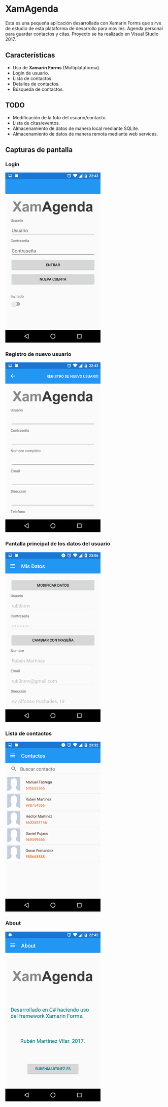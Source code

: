 # XamAgenda 
Esta es una pequeña aplicación desarrollada con Xamarin Forms que sirve de estudio de esta plataforma de desarrollo para móviles. 
Agenda personal para guardar contactos y citas. 
Proyecto se ha realizado en Visual Studio 2017. 

## Características 
- Uso de **Xamarin Forms** (Multiplataforma).
- Login de usuario.
- Lista de contactos.
- Detalles de contactos.
- Búsqueda de contactos.


## TODO 
- Modificación de la foto del usuario/contacto.
- Lista de citas/eventos.
- Almacenamiento de datos de manera local mediante SQLite.
- Almacenamiento de datos de manera remota mediante web services.

## Capturas de pantalla 

### Login 
<img src="screenshot_1.png" width="300"> 

### Registro de nuevo usuario 
<img src="screenshot_2.png" width="300"> 

### Pantalla principal de los datos del usuario 
<img src="screenshot_3.png" width="300"> 

### Lista de contactos 
<img src="screenshot_4.png" width="300"> 

### About 
<img src="screenshot_5.png" width="300"> 

